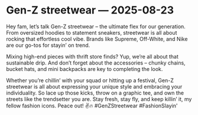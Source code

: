 # Gen-Z streetwear — 2025-08-23

Hey fam, let’s talk Gen-Z streetwear – the ultimate flex for our generation. From oversized hoodies to statement sneakers, streetwear is all about rocking that effortless cool vibe. Brands like Supreme, Off-White, and Nike are our go-tos for stayin’ on trend.

Mixing high-end pieces with thrift store finds? Yup, we’re all about that sustainable drip. And don’t forget about the accessories – chunky chains, bucket hats, and mini backpacks are key to completing the look.

Whether you’re chillin’ with your squad or hitting up a festival, Gen-Z streetwear is all about expressing your unique style and embracing your individuality. So lace up those kicks, throw on a graphic tee, and own the streets like the trendsetter you are. Stay fresh, stay fly, and keep killin’ it, my fellow fashion icons. Peace out! ✌️🔥 #GenZStreetwear #FashionSlayin'